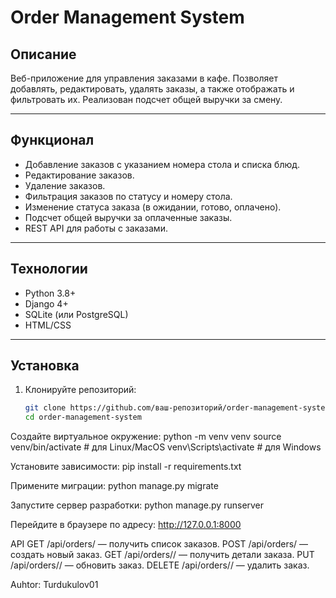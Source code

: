 # Order Management System

## Описание
Веб-приложение для управления заказами в кафе. Позволяет добавлять, редактировать, удалять заказы, а также отображать и фильтровать их. Реализован подсчет общей выручки за смену.

---

## Функционал
- Добавление заказов с указанием номера стола и списка блюд.
- Редактирование заказов.
- Удаление заказов.
- Фильтрация заказов по статусу и номеру стола.
- Изменение статуса заказа (в ожидании, готово, оплачено).
- Подсчет общей выручки за оплаченные заказы.
- REST API для работы с заказами.

---

## Технологии
- Python 3.8+
- Django 4+
- SQLite (или PostgreSQL)
- HTML/CSS

---

## Установка
1. Клонируйте репозиторий:
   ```bash
   git clone https://github.com/ваш-репозиторий/order-management-system.git
   cd order-management-system
   
Создайте виртуальное окружение:
python -m venv venv
source venv/bin/activate   # для Linux/MacOS
venv\Scripts\activate      # для Windows

Установите зависимости:
pip install -r requirements.txt

Примените миграции:
python manage.py migrate

Запустите сервер разработки:
python manage.py runserver

Перейдите в браузере по адресу:
http://127.0.0.1:8000

API
GET /api/orders/ — получить список заказов.
POST /api/orders/ — создать новый заказ.
GET /api/orders/<id>/ — получить детали заказа.
PUT /api/orders/<id>/ — обновить заказ.
DELETE /api/orders/<id>/ — удалить заказ.

Auhtor: Turdukulov01
